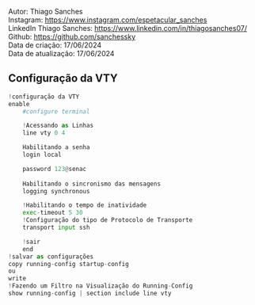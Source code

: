 Autor: Thiago Sanches<br>
Instagram: https://www.instagram.com/espetacular_sanches<br>
LinkedIn Thiago Sanches: https://www.linkedin.com/in/thiagosanches07/<br>
Github: https://github.com/sanchessky<br>
Data de criação: 17/06/2024<br>
Data de atualização: 17/06/2024<br>

## Configuração da VTY

```python
!configuração da VTY
enable
    #configure terminal

    !Acessando as Linhas
    line vty 0 4   

    Habilitando a senha
    login local

    password 123@senac
    
    Habilitando o sincronismo das mensagens
    logging synchronous

    !Habilitando o tempo de inatividade
    exec-timeout 5 30
    !Configuração do tipo de Protocolo de Transporte
    transport input ssh

    !sair
    end
!salvar as configurações
copy running-config startup-config
ou
write
!Fazendo um Filtro na Visualização do Running-Config
show running-config | section include line vty
```

